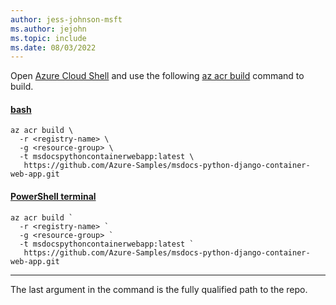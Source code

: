 ```yaml
---
author: jess-johnson-msft
ms.author: jejohn
ms.topic: include
ms.date: 08/03/2022
---
```


Open [Azure Cloud Shell](/azure/cloud-shell/overview) and use the following [az acr build](/cli/azure/acr?branch#az-acr-build) command to build.

#### [bash](#tab/terminal-bash)

```Docker
az acr build \
  -r <registry-name> \ 
  -g <resource-group> \
  -t msdocspythoncontainerwebapp:latest \
   https://github.com/Azure-Samples/msdocs-python-django-container-web-app.git
```

#### [PowerShell terminal](#tab/terminal-powershell)

```Docker
az acr build `
  -r <registry-name> `
  -g <resource-group> `
  -t msdocspythoncontainerwebapp:latest `
   https://github.com/Azure-Samples/msdocs-python-django-container-web-app.git
```

---

The last argument in the command is the fully qualified path to the repo.